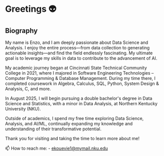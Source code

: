# Greetings 👽

## Biography

My name is Enzo, and I am deeply passionate about Data Science and Analysis. I enjoy the entire process—from data collection to generating actionable insights—and find the field endlessly fascinating. My ultimate goal is to leverage my skills in data to contribute to the advancement of AI.

My academic journey began at Cincinnati State Technical Community College in 2021, where I majored in Software Engineering Technologies – Computer Programming & Database Management. During my time there, I completed coursework in Algebra, Calculus, SQL, Python, System Design & Analysis, C, and more.

In August 2025, I will begin pursuing a double bachelor's degree in Data Science and Statistics, with a minor in Data Analysis, at Northern Kentucky University (NKU).

Outside of academics, I spend my free time exploring Data Science, Analysis, and AI/ML, continually expanding my knowledge and understanding of their transformative potential.

Thank you for visiting and taking the time to learn more about me!

📫 How to reach me:
    - ekouevie1@mymail.nku.edu
